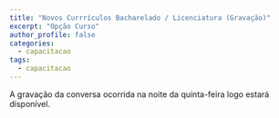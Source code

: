 ```yaml
---
title: "Novos Currrículos Bacharelado / Licenciatura (Gravação)"
excerpt: "Opção Curso"
author_profile: false
categories:
  - capacitacao
tags:
  - capacitacao
---
```

A gravação da conversa ocorrida na noite da quinta-feira logo estará disponível.
